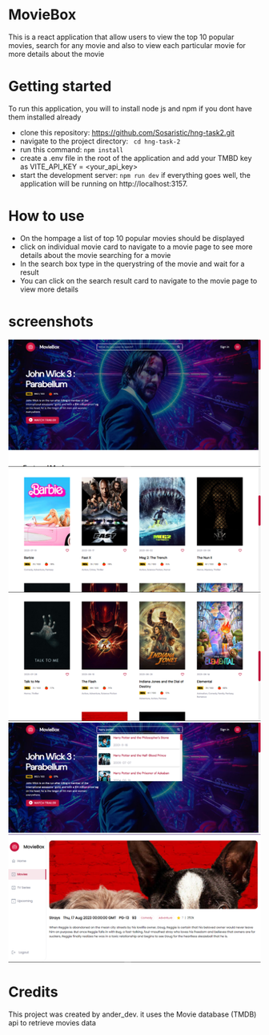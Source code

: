# MovieBox

This is a react application that allow users to view the top 10 popular movies, search for any movie and also to view each particular movie for more details about the movie

# Getting started

To run this application, you will to install node js and npm if you dont have them installed already

- clone this repository: https://github.com/Sosaristic/hng-task2.git
- navigate to the project directory: ``` cd hng-task-2```
- run this command: ```npm install```
- create a .env file in the root of the application and add your TMBD key as VITE_API_KEY = <your_api_key>
- start the development server: ```npm run dev```
  if everything goes well, the application will be running on http://localhost:3157.

# How to use

- On the hompage a list of top 10 popular movies should be displayed
- click on individual movie card to navigate to a movie page to see more details about the movie
  searching for a movie
- In the search box type in the querystring of the movie and wait for a result
- You can click on the search result card to navigate to the movie page to view more details

# screenshots

![Screenshot](./screenshots/hero.png)
![Screenshot](./screenshots/cards.png)
![Screenshot](./screenshots/cards2.png)
![Screenshot](./screenshots/search.png)
![Screenshot](./screenshots/movie-page.png)

# Credits

This project was created by ander_dev. it uses the Movie database (TMDB) api to retrieve movies data
